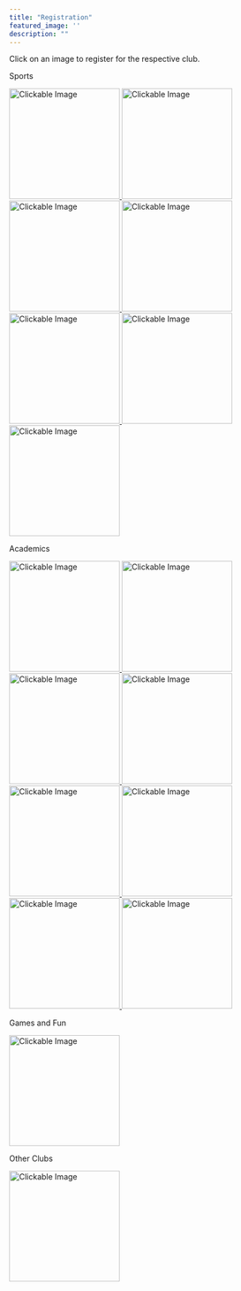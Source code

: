 ```yaml
---
title: "Registration"
featured_image: ''
description: ""
---
```

<p>Click on an image to register for the respective club.</p>
</div>

<p>Sports</p>
</div>

<style>
  .shrink-on-hover {
    transition: transform 0.3s ease;
    display: inline-block;
    transform: scale(1); /* ensures normal size initially */
  }

  .shrink-on-hover:hover {
    transform: scale(0.95); /* shrink slightly on hover */
  }
</style>

<a href="https://docs.google.com/forms/d/e/1FAIpQLScoLMJ3QeWPjB_6GW-xbMiyynphcARem3A8L7xu3PFws2jxdA/viewform" target="_blank">
  <img src="https://resources.finalsite.net/images/f_auto,q_auto,t_image_size_2/v1706812465/mcpsorg/oxyocumlkokfupna4vdz/boyssocerforwebsite.jpg" 
       alt="Clickable Image" 
       class="shrink-on-hover" 
       style="height:200px;">
</a>

<style>
  .shrink-on-hover {
    transition: transform 0.3s ease;
    display: inline-block;
  }

  .shrink-on-hover:hover {
    transform: scale(0.95);
  }
</style>

<a href="https://docs.google.com/forms/d/e/1FAIpQLScoLMJ3QeWPjB_6GW-xbMiyynphcARem3A8L7xu3PFws2jxdA/viewform" target="_blank">
  <img src="https://resources.finalsite.net/images/f_auto,q_auto,t_image_size_2/v1706812465/mcpsorg/oxyocumlkokfupna4vdz/boyssocerforwebsite.jpg" alt="Clickable Image" class="shrink-on-hover" style="height:200px;">
</a>

<style>
  .shrink-on-hover {
    transition: transform 0.3s ease;
    display: inline-block;
  }

  .shrink-on-hover:hover {
    transform: scale(0.95);
  }
</style>

<a href="https://docs.google.com/forms/d/e/1FAIpQLSerZqpegaB-sSwLwVLK7dYNA7kC4b2CupAiEJbuZ2iGOxo1eA/viewform" target="_blank">
  <img src="https://resources.finalsite.net/images/f_auto,q_auto,t_image_size_2/v1715352186/mcpsorg/nfxlhzjfrc2y2r4ketnv/girlssoccerforwebsite.jpg" alt="Clickable Image" class="shrink-on-hover" style="height:200px;">
</a>

<style>
  .shrink-on-hover {
    transition: transform 0.3s ease;
    display: inline-block;
  }

  .shrink-on-hover:hover {
    transform: scale(0.95);
  }
</style>

<a href="https://docs.google.com/forms/d/e/1FAIpQLSfTZoOPckwzGx-17oJ8pXxYgmr7JFoc4eeHEpO-X8vAo9X79A/viewform" target="_blank">
  <img src="https://resources.finalsite.net/images/f_auto,q_auto,t_image_size_2/v1706305102/mcpsorg/zdkwe15fff3k3k0bhzav/Trackandfieldpicforwebsite.jpg" alt="Clickable Image" class="shrink-on-hover" style="height:200px;">
</a>

<style>
  .shrink-on-hover {
    transition: transform 0.3s ease;
    display: inline-block;
  }

  .shrink-on-hover:hover {
    transform: scale(0.95);
  }
</style>

<a href="https://docs.google.com/forms/d/e/1FAIpQLScgQ7BnMNx4EnTjeRKhPCKXQWZ7e8R05qHo2X8THcFXAIx2Rg/viewform" target="_blank">
  <img src="https://resources.finalsite.net/images/f_auto,q_auto,t_image_size_3/v1706303125/mcpsorg/ofarjzn8bz3wdq3wikeo/Softballforwebsite.jpg" alt="Clickable Image" class="shrink-on-hover" style="height:200px;">
</a>

<style>
  .shrink-on-hover {
    transition: transform 0.3s ease;
    display: inline-block;
  }

  .shrink-on-hover:hover {
    transform: scale(0.95);
  }
</style>

<a href="https://docs.google.com/forms/d/e/1FAIpQLSdgQTlnqGXjkVGVmkRbVjv2niSTJJkB293FqNbtRVhvXVcEpw/viewform" target="_blank">
  <img src="https://resources.finalsite.net/images/f_auto,q_auto,t_image_size_2/v1690390137/mcpsorg/xa2znm90wl57fiy5yvew/Volleyballforwebsite.jpg" alt="Clickable Image" class="shrink-on-hover" style="height:200px;">
</a>

<style>
  .shrink-on-hover {
    transition: transform 0.3s ease;
    display: inline-block;
  }

  .shrink-on-hover:hover {
    transform: scale(0.95);
  }
</style>

<a href="https://docs.google.com/forms/d/e/1FAIpQLSeykVH0XsEi0oVMMWmDm74jobw5mzn_okCswhftqxxuH5o7Gg/viewform" target="_blank">
  <img src="https://cdn-icons-png.flaticon.com/512/16117/16117721.png" alt="Clickable Image" class="shrink-on-hover" style="height:200px;">
</a>
</div>

<p>Academics</p>
</div>

<style>
  .shrink-on-hover {
    transition: transform 0.3s ease;
    display: inline-block;
  }

  .shrink-on-hover:hover {
    transform: scale(0.95);
  }
</style>

<a href="https://docs.google.com/forms/d/e/1FAIpQLSeyQv30NBJo0DFhyWruXHFIQyugOakECRt6bk8Oijw7Ksy6qw/viewform" target="_blank">
  <img src="https://storage.googleapis.com/stateless-mountainmedianews-co/sites/19/2024/08/1-BMS-FBLA-team.jpg" alt="Clickable Image" class="shrink-on-hover" style="height:200px;">
</a>

<style>
  .shrink-on-hover {
    transition: transform 0.3s ease;
    display: inline-block;
  }

  .shrink-on-hover:hover {
    transform: scale(0.95);
  }
</style>

<a href="https://docs.google.com/forms/d/e/1FAIpQLSdY5pLLKStTEKj2BtuFLPm3FdqkIKI3I1x8X1eq2nypmbN77Q/viewform" target="_blank">
  <img src="https://t3.ftcdn.net/jpg/02/96/60/70/360_F_296607002_qXcuGBZXQdD5z7NY4ofXNlskMUNItNYZ.jpg" alt="Clickable Image" class="shrink-on-hover" style="height:200px;">
</a>

<style>
  .shrink-on-hover {
    transition: transform 0.3s ease;
    display: inline-block;
  }

  .shrink-on-hover:hover {
    transform: scale(0.95);
  }
</style>

<a href="https://www.canva.com/design/DAFtt0Q1--w/x4hUYHo2j5aD326VsZSTug/edit" target="_blank">
  <img src="https://www.shutterstock.com/image-photo/closeup-magazines-arranged-on-bookshelf-260nw-1341869699.jpg" alt="Clickable Image" class="shrink-on-hover" style="height:200px;">
</a>

<style>
  .shrink-on-hover {
    transition: transform 0.3s ease;
    display: inline-block;
  }

  .shrink-on-hover:hover {
    transform: scale(0.95);
  }
</style>

<a href="https://docs.google.com/forms/d/e/1FAIpQLSdnL63FxJV8cIqi0EbJ6uyWLImPoEnCsPXBJPhcDs3ONtmWQg/viewform" target="_blank">
  <img src="https://images.seeklogo.com/logo-png/40/2/national-ffa-organization-logo-png_seeklogo-401847.png" alt="Clickable Image" class="shrink-on-hover" style="height:200px;">
</a>

<style>
  .shrink-on-hover {
    transition: transform 0.3s ease;
    display: inline-block;
  }

  .shrink-on-hover:hover {
    transform: scale(0.95);
  }
</style>

<a href="https://docs.google.com/document/d/1-G2TDELGcpJydtI8whPs9w8jYsIZov2-MAczd9A_3HA/edit?tab=t.0" target="_blank">
  <img src="https://www.robotc.net/images/download-vex.jpg" alt="Clickable Image" class="shrink-on-hover" style="height:200px;">
</a>

<style>
  .shrink-on-hover {
    transition: transform 0.3s ease;
    display: inline-block;
  }

  .shrink-on-hover:hover {
    transform: scale(0.95);
  }
</style>

<a href="https://docs.google.com/forms/u/0/d/1t2xuHs6SPU9e_wyGpJS_Q8zFbKn8uNPhZY79zxCmvYY/viewform?edit_requested=true" target="_blank">
  <img src="https://freerangestock.com/sample/130433/eiffel-tower.jpg" alt="Clickable Image" class="shrink-on-hover" style="height:200px;">
</a>

<style>
  .shrink-on-hover {
    transition: transform 0.3s ease;
    display: inline-block;
  }

  .shrink-on-hover:hover {
    transform: scale(0.95);
  }
</style>

<a href="https://docs.google.com/forms/d/e/1FAIpQLSex41lqdJYagdYh7vBrsn9LucLovx6FS-BoDpwFa0BtCpYAFg/viewform" target="_blank">
  <img src="https://upload.wikimedia.org/wikipedia/en/thumb/9/96/Technology_Student_Association_Emblem.svg/1200px-Technology_Student_Association_Emblem.svg.png" alt="Clickable Image" class="shrink-on-hover" style="height:200px;">
</a>

<style>
  .shrink-on-hover {
    transition: transform 0.3s ease;
    display: inline-block;
  }

  .shrink-on-hover:hover {
    transform: scale(0.95);
  }
</style>

<a href="https://docs.google.com/forms/d/e/1FAIpQLSf5kj-gLvt1C_JUwfvVuIdtyx_-QKYkR4dmZWtbSoZ6Ycd0WA/viewform" target="_blank">
  <img src="https://images.squarespace-cdn.com/content/v1/63d40fe2cbd65e16cb8098b6/e5434385-f0d5-420d-bab0-653a932ab3c0/mathcounts" alt="Clickable Image" class="shrink-on-hover" style="height:200px;">
</a>
</div>

<p>Games and Fun</p>
</div>

<style>
  .shrink-on-hover {
    transition: transform 0.3s ease;
    display: inline-block;
  }

  .shrink-on-hover:hover {
    transform: scale(0.95);
  }
</style>

<a href="https://docs.google.com/forms/d/1o48sym0pS8CF4AhaFm3h7tDbLANgClfaMxlrgiJVGlk/viewform?edit_requested=true" target="_blank">
  <img src="https://resources.finalsite.net/images/f_auto,q_auto,t_image_size_6/v1687442295/mcpsorg/sxiswcea7gegoo1eokev/BMS4.jpg" alt="Clickable Image" class="shrink-on-hover" style="height:200px;">
</a>
</div>

<p>Other Clubs</p>
</div>

<style>
  .shrink-on-hover {
    transition: transform 0.3s ease;
    display: inline-block;
  }

  .shrink-on-hover:hover {
    transform: scale(0.95);
  }
</style>

<a href="https://docs.google.com/forms/d/15M_b5q_zUrWIxFJjRI0pLNh1wD2Wf50sOW8_AA-q62k/formrestricted" target="_blank">
  <img src="https://encrypted-tbn0.gstatic.com/images?q=tbn:ANd9GcRHn-faVDn0W3AieipaxmNd5ZP5J0iW04jj5w&s" alt="Clickable Image" class="shrink-on-hover" style="height:200px;">
</a>